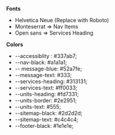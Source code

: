 **Fonts**
- Helvetica Neue (Replace with Roboto)
- Monteserrat => Nav Items
- Open sans => Services Heading

**Colors**
* --accessiblity : #337ab7;
* --nav-black: #a1a1a1;
* -- message-blue: #52a7fe;
* --message-text: #333;
* --services-heading: #313131;
* --services-text: #ff0033;
* --units-heading: #fd7331;
* --units-border: #2e2951;
* --units-text: #555;
* --sitemap-black: #2d2d2d;
* --sitemap-text: #c4c4c4;
* --footer-black: #1e1e1e;
